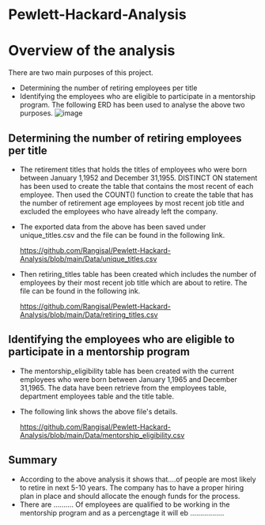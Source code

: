 # Pewlett-Hackard-Analysis

# Overview of the analysis
  There are two main purposes of this project. 
  - Determining the number of retiring employees per title 
  - Identifying the employees who are eligible to participate in a mentorship program.
  The following ERD has been used to analyse the above two purposes.
  ![image](https://user-images.githubusercontent.com/93173498/146663845-076b8bf1-4c0f-4277-9311-6af3018017d0.png)

## Determining the number of retiring employees per title

- The retirement titles that holds the titles of employees who were born between January 1,1952 and December 31,1955. DISTINCT ON statement has been used to create the table that contains the most recent of each employee. Then used the COUNT() function to create the table that has the number of retirement age employees by most recent job title and excluded the employees who have already left the company.

- The exported  data from the above has been saved under unique_titles.csv and the file can be found in the following link.

   https://github.com/Rangisal/Pewlett-Hackard-Analysis/blob/main/Data/unique_titles.csv


- Then retiring_titles table has been created which includes the number of employees by their most recent job title which are about to retire. The file can be found in the    following ink. 

   https://github.com/Rangisal/Pewlett-Hackard-Analysis/blob/main/Data/retiring_titles.csv
   

## Identifying the employees who are eligible to participate in a mentorship program
- The mentorship_eligibility table has been created with the current employees who were born between January 1,1965 and December 31,1965. The data have been retrieve from the employees table, department employees table and the title table. 
- The following link shows the above file's details. 

  https://github.com/Rangisal/Pewlett-Hackard-Analysis/blob/main/Data/mentorship_eligibility.csv


## Summary 
- According to the above analysis it shows that….of people are most likely  to retire in next 5-10 years. The company has to have a proper hiring plan in place and should allocate the enough funds for the process. 
- There are ………. Of employees are qualified to be working in the mentorship program and as a percengtage it will eb ……………..
 



